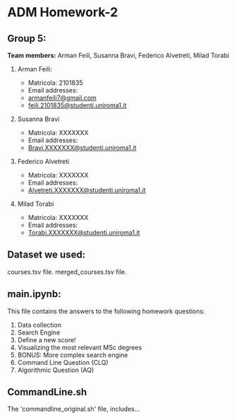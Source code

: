 # ADM Homework-2
## Group 5:
**Team members:** Arman Feili, Susanna Bravi, Federico Alvetreti, Milad Torabi

1) Arman Feili:
   - Matricola: 2101835
   - Email addresses:
   - armanfeili7@gmail.com
   - feili.2101835@studenti.uniroma1.it

2) Susanna Bravi
   - Matricola: XXXXXXX
   - Email addresses:
   - Bravi.XXXXXXX@studenti.uniroma1.it

3) Federico Alvetreti
   - Matricola: XXXXXXX
   - Email addresses:
   - Alvetreti.XXXXXXX@studenti.uniroma1.it

4) Milad Torabi
   - Matricola: XXXXXXX
   - Email addresses:
   - Torabi.XXXXXXX@studenti.uniroma1.it

## Dataset we used:

courses.tsv file.
merged_courses.tsv file.

## main.ipynb:
This file contains the answers to the following homework questions:
1. Data collection
2. Search Engine
3. Define a new score!
4. Visualizing the most relevant MSc degrees
5. BONUS: More complex search engine
6. Command Line Question (CLQ)
7. Algorithmic Question (AQ)

## CommandLine.sh
The 'commandline_original.sh' file, includes...